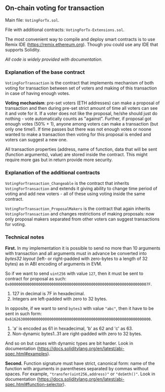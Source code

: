 ## On-chain voting for transaction

Main file: `VotingForTx.sol`.

File with additional contracts: `VotingForTx-Extensions.sol`.

The most convenient way to compile and deploy smart contracts is to use Remix IDE (https://remix.ethereum.org). Though you could use any IDE that supports Solidity.

*All code is widely provided with documentation.*

### Explanation of the base contract

`VotingForTransaction` is the contract that implements mechanism of both voting for transaction between set of voters and making of this transaction in case of having enough votes.

**Voting mechanism**: pre-set voters (ETH addresses) can make a proposal of transaction and then during pre-set strict amount of time all voters can see it and vote for it. If a voter does not like the proposal, he/she should just do nothing - vote automatically counts as "against". Further, if proposal got enough votes (50% + 1), anyone among voters can make a transaction (but only one time!). If time passes but there was not enough votes or noone wanted to make a transaction then voting for this proposal is ended and voters can suggest a new one.

All transaction properties (address, name of function, data that will be sent (function arguments), value) are stored inside the contract. This might require more gas but in return provide more security.

### Explanation of the additional contracts

`VotingForTransaction_Changeable` is the contract that inherits `VotingForTransaction` and extends it giving ability to change time period of voting and add new voters - all of these using voting inside the same contract.

`VotingForTransaction_ProposalMakers` is the contract that again inherits `VotingForTransaction` and changes restrictions of making proposals: now only proposal makers separated from other voters can suggest transactions for voting.

### Technical notes 

**First.** In my implementation it is possible to send no more than 10 arguments with transaction and all arguments must in advance be converted into *bytes32 layout* (left- or right-padded with zero-bytes to a length of 32 bytes) as in ABI encoding of arguments in EVM. 

So if we want to send `uint256` with value `127`, then it must be sent to contract for proposal as such: `0x000000000000000000000000000000000000000000000000000000000000007F`.
1. 127 in decimal is 7F in hexadecimal.
2. Integers are left-padded with zero to 32 bytes.

In opposite, if we want to send `bytes3` with value `"abc"`, then it have to be sent in such form:
`0x6162630000000000000000000000000000000000000000000000000000000000`.
1. 'a' is encoded as 61 in hexadecimal, 'b' as 62 and 'c' as 63.
2. Non-dynamic bytes1..31 are right-padded with zero to 32 bytes.

And so on but cases with dynamic types are bit harder. Look in documentation (https://docs.soliditylang.org/en/latest/abi-spec.html#examples).

**Second.** Function signature must have strict, canonical form: name of the function with arguments in parentheses separated by commas without spaces. For example, `"transfer(uint256,address)"` or `"doSmth()"`.
Look in documentation (https://docs.soliditylang.org/en/latest/abi-spec.html#function-selector).

